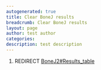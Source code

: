 ```yaml
---
autogenerated: true
title: Clear BoneJ results
breadcrumb: Clear BoneJ results
layout: page
author: test author
categories: 
description: test description
---
```


1.  REDIRECT [BoneJ2\#Results\_table](BoneJ2#Results_table "wikilink")
